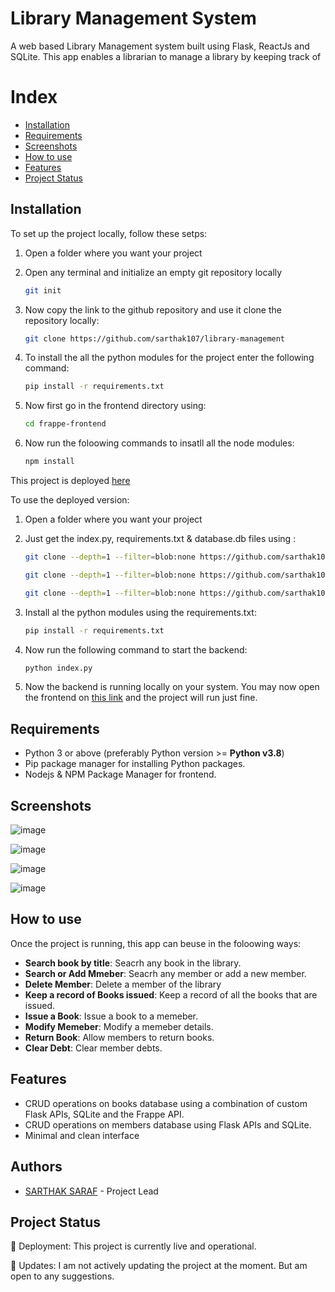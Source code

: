 # Library Management System

A web based Library Management system built using Flask, ReactJs and SQLite. This app enables a librarian to manage a library by keeping track of 

# Index
- [Installation](#installation)
- [Requirements](#requirements)
- [Screenshots](#screenshots)
- [How to use](#how-to-use)
- [Features](#features)
- [Project Status](#project-status)

## Installation

To set up the project locally, follow these setps:

1. Open a folder where you want your project

2. Open any terminal and initialize an empty git repository locally
    ```bash
    git init
    ```
3. Now copy the link to the github repository and use it clone the repository locally:
    ```bash
    git clone https://github.com/sarthak107/library-management
    ```
4. To install the all the python modules for the project enter the following command:
    ```bash
    pip install -r requirements.txt
    ```
5. Now first go in the frontend directory using:
    ```bash
    cd frappe-frontend
    ```
6. Now run the foloowing commands to insatll all the node modules:
    ```bash
    npm install
    ```
This project is deployed [here](https://library-management-nu.vercel.app/)

To use the deployed version:

1. Open a folder where you want your project

2. Just get the index.py, requirements.txt & database.db files using :
    ```bash
    git clone --depth=1 --filter=blob:none https://github.com/sarthak107/library-management.git --path index.py

    git clone --depth=1 --filter=blob:none https://github.com/sarthak107/library-management.git --path requirements.txt

    git clone --depth=1 --filter=blob:none https://github.com/sarthak107/library-management.git --path database.db
    ```
3. Install al the python modules using the requirements.txt:
    ```bash
    pip install -r requirements.txt
    ```
4. Now run the following command to start the backend:
    ```bash 
    python index.py
    ```
5. Now the backend is running locally on your system. You may now open the frontend on [this link](https://library-management-nu.vercel.app/) and the project will run just fine.

## Requirements 

* Python 3 or above (preferably Python version >= **Python v3.8**)
* Pip package manager for installing Python packages.
* Nodejs & NPM Package Manager for frontend.

## Screenshots
![image](https://github.com/sarthak107/library-management/assets/77851794/9385c4fe-d567-49a3-a168-915d2991df28)

![image](https://github.com/sarthak107/library-management/assets/77851794/06daefb0-2788-4fe8-af51-0a2c957827ec)

![image](https://github.com/sarthak107/library-management/assets/77851794/1076df56-3fa0-4c30-9861-f9d61de03474)

![image](https://github.com/sarthak107/library-management/assets/77851794/6986988a-2841-40ec-bc28-99ed5d6829e8)





## How to use

Once the project is running, this app can beuse in the foloowing ways:

- **Search book by title**: Seacrh any book in the library.
- **Search or Add Mmeber**: Seacrh any member or add a new member.
- **Delete Member**: Delete a member of the library
- **Keep a record of Books issued**: Keep a record of all the books that are issued.
- **Issue a Book**: Issue a book to a memeber.
- **Modify Memeber**: Modify a memeber details.
- **Return Book**: Allow members to return books.
- **Clear Debt**: Clear member debts.

## Features 

- CRUD operations on books database using a combination of custom Flask APIs, SQLite and the Frappe API.
- CRUD operations on members database using Flask APIs and SQLite.
- Minimal and clean interface

## Authors 

- [SARTHAK SARAF](https://github.com/sarthak107) - Project Lead

## Project Status

🚀 Deployment: This project is currently live and operational.

🛑 Updates: I am not actively updating the project at the moment. But am open to any suggestions.

    
   
